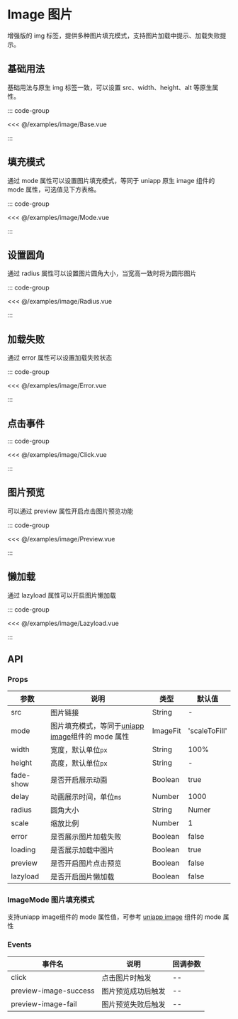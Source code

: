 # Image 图片

增强版的 img 标签，提供多种图片填充模式，支持图片加载中提示、加载失败提示。

<!--@include: ./tips/introduce.md-->

<TipsIntroduce />

## 基础用法

基础用法与原生 img 标签一致，可以设置 src、width、height、alt 等原生属性。

<!-- <show-code com-type="image" com-show-type="base" /> -->
::: code-group

<<< @/examples/image/Base.vue

:::

## 填充模式

通过 mode 属性可以设置图片填充模式，等同于 uniapp 原生 image 组件的 mode 属性，可选值见下方表格。

<!-- <show-code com-type="image" com-show-type="mode" /> -->
::: code-group

<<< @/examples/image/Mode.vue

:::

## 设置圆角

通过 radius 属性可以设置图片圆角大小，当宽高一致时将为圆形图片

<!-- <show-code com-type="image" com-show-type="radius" /> -->
::: code-group

<<< @/examples/image/Radius.vue

:::

## 加载失败

通过 error 属性可以设置加载失败状态

<!-- <show-code com-type="image" com-show-type="error" /> -->
::: code-group

<<< @/examples/image/Error.vue

:::

## 点击事件

<!-- <show-code com-type="image" com-show-type="click" /> -->
::: code-group

<<< @/examples/image/Click.vue

:::

## 图片预览

可以通过 preview 属性开启点击图片预览功能

<!-- <show-code com-type="image" com-show-type="preview" /> -->
::: code-group

<<< @/examples/image/Preview.vue

:::

## 懒加载

通过 lazyload 属性可以开启图片懒加载

<!-- <show-code com-type="image" com-show-type="lazyload" /> -->
::: code-group

<<< @/examples/image/Lazyload.vue

:::

## API

### Props

| 参数         | 说明                             | 类型   | 默认值           |
|--------------|----------------------------------|--------|------------------|
| src         | 图片链接               | String | -                |
| mode         | 图片填充模式，等同于[uniapp image](https://uniapp.dcloud.net.cn/component/image.html)组件的 mode 属性     | ImageFit | 'scaleToFill'                |
| width         | 宽度，默认单位`px`               | String | 100%                |
| height         | 高度，默认单位`px`               | String | -                |
| fade-show      | 是否开启展示动画               | Boolean | true                |
| delay         | 动画展示时间，单位`ms`               | Number | 1000                |
| radius         | 圆角大小               | String | Numer | -                |
| scale         | 缩放比例               | Number | 1                |
| error         | 是否展示图片加载失败| Boolean | false              |
| loading         | 是否展示加载中图片               | Boolean | true              |
| preview         | 是否开启图片点击预览               | Boolean | false                |
| lazyload        | 是否开启图片懒加载               | Boolean | false                |

### ImageMode 图片填充模式

支持uniapp image组件的 mode 属性值，可参考 [uniapp image](https://uniapp.dcloud.net.cn/component/image.html) 组件的 mode 属性

### Events

| 事件名 | 说明           | 回调参数     |
|--------|----------------|--------------|
| click  | 点击图片时触发 | -- |
| preview-image-success  | 图片预览成功后触发 | -- |
| preview-image-fail  | 图片预览失败后触发 | -- |